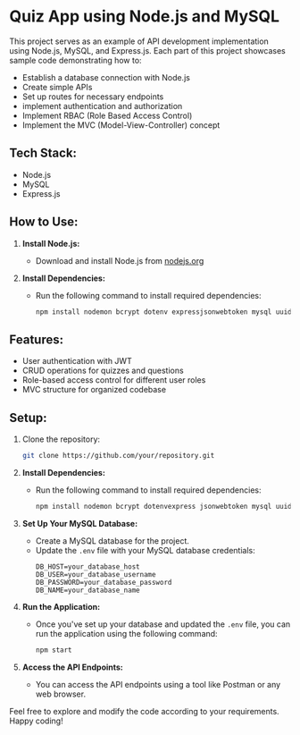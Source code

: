 # Quiz App using Node.js and MySQL

This project serves as an example of API development implementation using Node.js, MySQL, and Express.js. Each part of this project showcases sample code demonstrating how to:

- Establish a database connection with Node.js
- Create simple APIs
- Set up routes for necessary endpoints
- implement authentication and authorization
- Implement RBAC (Role Based Access Control)
- Implement the MVC (Model-View-Controller) concept

## Tech Stack:
- Node.js
- MySQL
- Express.js

## How to Use:

1. **Install Node.js:**
   - Download and install Node.js from [nodejs.org](https://nodejs.org/)

2. **Install Dependencies:**
   - Run the following command to install required dependencies:
     ```bash
     npm install nodemon bcrypt dotenv expressjsonwebtoken mysql uuid
     ```

## Features:

- User authentication with JWT
- CRUD operations for quizzes and questions
- Role-based access control for different user roles
- MVC structure for organized codebase

## Setup:

1. Clone the repository:
   ```bash
   git clone https://github.com/your/repository.git

2. **Install Dependencies:**
   - Run the following command to install required dependencies:
     ```bash
     npm install nodemon bcrypt dotenvexpress jsonwebtoken mysql uuid
     ```

3. **Set Up Your MySQL Database:**
   - Create a MySQL database for the project.
   - Update the `.env` file with your MySQL database credentials:
     ```plaintext
     DB_HOST=your_database_host
     DB_USER=your_database_username
     DB_PASSWORD=your_database_password
     DB_NAME=your_database_name
     ```

4. **Run the Application:**
   - Once you've set up your database and updated the `.env` file, you can run the application using the following command:
     ```bash
     npm start
     ```

5. **Access the API Endpoints:**
   - You can access the API endpoints using a tool like Postman or any web browser.
   
Feel free to explore and modify the code according to your requirements. Happy coding!
